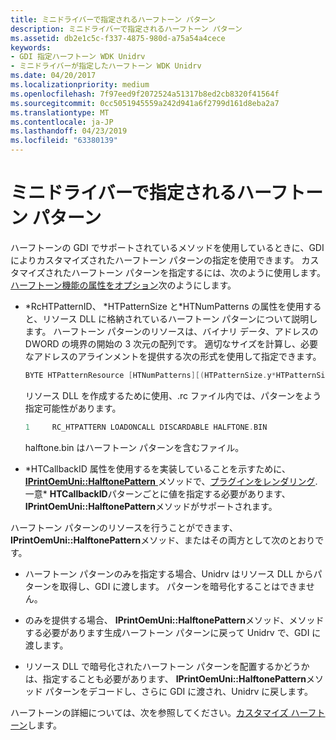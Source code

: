 ```yaml
---
title: ミニドライバーで指定されるハーフトーン パターン
description: ミニドライバーで指定されるハーフトーン パターン
ms.assetid: db2e1c5c-f337-4875-980d-a75a54a4cece
keywords:
- GDI 指定ハーフトーン WDK Unidrv
- ミニドライバーが指定したハーフトーン WDK Unidrv
ms.date: 04/20/2017
ms.localizationpriority: medium
ms.openlocfilehash: 7f97eed9f2072524a51317b8ed2cb8320f41564f
ms.sourcegitcommit: 0cc5051945559a242d941a6f2799d161d8eba2a7
ms.translationtype: MT
ms.contentlocale: ja-JP
ms.lasthandoff: 04/23/2019
ms.locfileid: "63380139"
---
```

# <a name="minidriver-supplied-halftone-patterns"></a>ミニドライバーで指定されるハーフトーン パターン





ハーフトーンの GDI でサポートされているメソッドを使用しているときに、GDI によりカスタマイズされたハーフトーン パターンの指定を使用できます。 カスタマイズされたハーフトーン パターンを指定するには、次のように使用します。[ハーフトーン機能の属性をオプション](option-attributes-for-the-halftone-feature.md)次のようにします。

-   \*RcHTPatternID、 \*HTPatternSize と\*HTNumPatterns の属性を使用すると、リソース DLL に格納されているハーフトーン パターンについて説明します。 ハーフトーン パターンのリソースは、バイナリ データ、アドレスの DWORD の境界の開始の 3 次元の配列です。 適切なサイズを計算し、必要なアドレスのアラインメントを提供する次の形式を使用して指定できます。

    ```cpp
    BYTE HTPatternResource [HTNumPatterns][(HTPatternSize.y*HTPatternSize.x+3) & ~3];
    ```

    リソース DLL を作成するために使用、.rc ファイル内では、パターンをよう指定可能性があります。

    ```cpp
    1     RC_HTPATTERN LOADONCALL DISCARDABLE HALFTONE.BIN
    ```

    halftone.bin はハーフトーン パターンを含むファイル。

-   \*HTCallbackID 属性を使用するを実装していることを示すために、 [ **IPrintOemUni::HalftonePattern** ](https://msdn.microsoft.com/library/windows/hardware/ff554258)メソッドで、[プラグインをレンダリング](rendering-plug-ins.md). 一意\* **HTCallbackID**パターンごとに値を指定する必要があります、 **IPrintOemUni::HalftonePattern**メソッドがサポートされます。

ハーフトーン パターンのリソースを行うことができます、 **IPrintOemUni::HalftonePattern**メソッド、またはその両方として次のとおりです。

-   ハーフトーン パターンのみを指定する場合、Unidrv はリソース DLL からパターンを取得し、GDI に渡します。 パターンを暗号化することはできません。

-   のみを提供する場合、 **IPrintOemUni::HalftonePattern**メソッド、メソッドする必要があります生成ハーフトーン パターンに戻って Unidrv で、GDI に渡します。

-   リソース DLL で暗号化されたハーフトーン パターンを配置するかどうかは、指定することも必要があります、 **IPrintOemUni::HalftonePattern**メソッド パターンをデコードし、さらに GDI に渡され、Unidrv に戻します。

ハーフトーンの詳細については、次を参照してください。[カスタマイズ ハーフトーン](customized-halftoning.md)します。

 

 




